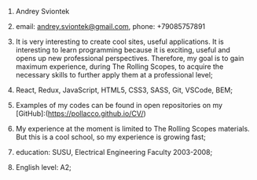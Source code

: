 1. Andrey Sviontek

2. email: andrey.sviontek@gmail.com, phone: +79085757891

3. It is very interesting to create cool sites, useful applications. It is interesting to learn programming because it is exciting, useful and opens up new professional perspectives. Therefore, my goal is to gain maximum experience, during The Rolling Scopes, to acquire the necessary skills to further apply them at a professional level;

4. React, Redux, JavaScript, HTML5, CSS3, SASS, Git, VSCode, BEM;
 
5. Examples of my codes can be found in open repositories on my [GitHub]:(https://pollacco.github.io/CV/)

6. My experience at the moment is limited to The Rolling Scopes materials. But this is a cool school, so my experience is growing fast;

7. education: SUSU, Electrical Engineering Faculty 2003-2008;

8. English level: A2;
